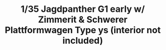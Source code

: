 ---
title: "1/35 Jagdpanther G1 early w/ Zimmerit & Schwerer Plattformwagen Type ys (interior not included)"
price: 7800.0
desc: ""
img_path: "/assets/img/TAKO2125X.jpg"
brand: AMMO
available: true
special_offer: false
new: false
soon: false
cat: "Plasticne-Makete"
subcat: "PM-TAKOM"
subsubcat: ""
sifra: "TAKO2125X"
---